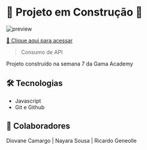 # :construction: Projeto em Construção :construction:
 
![preview]()

[🔗 Clique aqui para acessar](https://diocmrg.github.io/hands-on-grupo10-semana-js/)

 > Consumo de API

 Projeto construído na semana 7 da Gama Academy

 ## 🛠 Tecnologias

- Javascript
- Git e Github

## 💚 Colaboradores

Diovane Camargo | Nayara Sousa | Ricardo Geneolle